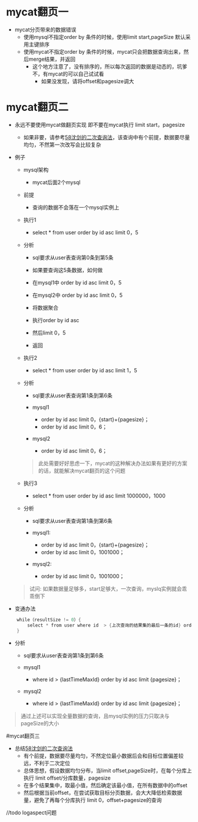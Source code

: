 # mycat翻页一
* mycat分页带来的数据错误
    * 使用mysql不指定order by 条件的时候，使用limit start,pageSize 默认采用主键排序
    * 使用mycat不指定order by 条件的时候，mycat只会把数据查询出来，然后merge结果，并返回
        * 这个地方注意了，没有排序的，所以每次返回的数据是动态的，坑爹不，有mycat的可以自己试试看
            * 如果没发现，请将offset和pagesize调大


# mycat翻页二
* 永远不要使用mycat做翻页实现
    即不要在mycat执行 limit  start，pagesize
    * 如果非要，请参考[58沈剑的二次查询法](https://mp.weixin.qq.com/s/H_2hyEqQ70Y_OoFZh_P_5A)，该查询中有个前提，数据要尽量均匀，不然第一次改写会比较复杂

* 例子
    * mysql架构  
        * mycat后面2个mysql
    * 前提  
        * 查询的数据不会落在一个mysql实例上
    * 执行1  
        * select * from user order by id asc limit 0，5
    * 分析  
        * sql要求从user表查询第0条到第5条  
        * 如果要查询这5条数据，如何做  
        * 在mysql1中 order by id asc limit 0，5  
        * 在mysql2中 order by id asc limit 0，5

        * 将数据聚合  
        * 执行order by id asc  
        * 然后limit 0，5

        * 返回

    * 执行2  
        * select * from user order by id asc limit 1，5
    * 分析  
        * sql要求从user表查询第1条到第6条

        * mysql1  
            * order by id asc limit 0，{start}+{pagesize}；  
            * order by id asc limit 0，6；  
        * mysql2  
            * order by id asc limit 0，6；

        > 此处需要好好思虑一下，mycat的这种解决办法如果有更好的方案的话，就能解决mycat翻页的这个问题
        
    * 执行3  
        * select * from user order by id asc limit 1000000，1000
    * 分析  
        * sql要求从user表查询第1条到第6条

        * mysql1:  
            * order by id asc limit 0，{start}+{pagesize}；  
            * order by id asc limit 0，1001000；  
        * mysql2: 
            * order by id asc limit 0，1001000；

    >试问:
    如果数据量足够多，start足够大，一次查询，myslq实例就会乖乖倒下



* 变通办法
```java
    while（resultSize != 0）{
        select * from user where id  > {上次查询的结果集的最后一条的id} order by id asc limit {pageSize}
    }
```  

* 分析  
    * sql要求从user表查询第1条到第6条  
    
    * mysql1  
        * where id > {lastTimeMaxId} order by id asc limit {pagesize}；  
    * mysql2  
        * where id > {lastTimeMaxId} order by id asc limit {pagesize}；

>通过上述可以实现全量数据的查询，且mysql实例的压力只取决与pageSize的大小


#mycat翻页三
* 总结[58沈剑的二次查询法](https://mp.weixin.qq.com/s/H_2hyEqQ70Y_OoFZh_P_5A)
    * 有个前提，数据要尽量均匀，不然定位最小数据后会和目标位置偏差较远，不利于二次定位
    * 总体思想，假设数据均匀分布，当limit offset,pageSize时，在每个分库上执行 limit offset/分库数量，pagesize
    * 在多个结果集中，取最小值，然后确定该最小值，在所有数据中的offset
    * 然后根据当前offset，在尝试获取目标分页数据，会大大降低检索数据量，避免了再每个分库执行 limit 0，offset+pagesize的查询

//todo
logaspect问题
